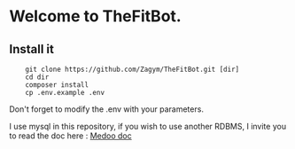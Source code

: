 # Welcome to TheFitBot.

## Install it

```
    git clone https://github.com/Zagym/TheFitBot.git [dir]
    cd dir
    composer install
    cp .env.example .env
```

Don't forget to modify the .env with your parameters.

I use mysql in this repository, if you wish to use another RDBMS, I invite you to read the doc here : [Medoo doc](https://medoo.in/doc)